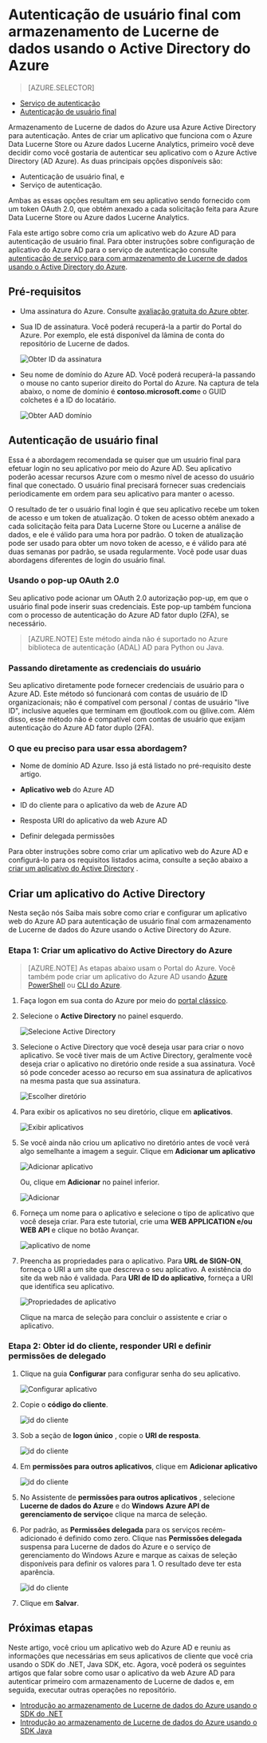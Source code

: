 <properties
   pageTitle="Autenticar com armazenamento de Lucerne de dados usando o Active Directory | Microsoft Azure"
   description="Saiba como autenticar com armazenamento de Lucerne de dados usando o Active Directory"
   services="data-lake-store"
   documentationCenter=""
   authors="nitinme"
   manager="jhubbard"
   editor="cgronlun"/>

<tags
   ms.service="data-lake-store"
   ms.devlang="na"
   ms.topic="article"
   ms.tgt_pltfrm="na"
   ms.workload="big-data"
   ms.date="10/17/2016"
   ms.author="nitinme"/>

# <a name="end-user-authentication-with-data-lake-store-using-azure-active-directory"></a>Autenticação de usuário final com armazenamento de Lucerne de dados usando o Active Directory do Azure

> [AZURE.SELECTOR]
- [Serviço de autenticação](data-lake-store-authenticate-using-active-directory.md)
- [Autenticação de usuário final](data-lake-store-end-user-authenticate-using-active-directory.md)


Armazenamento de Lucerne de dados do Azure usa Azure Active Directory para autenticação. Antes de criar um aplicativo que funciona com o Azure Data Lucerne Store ou Azure dados Lucerne Analytics, primeiro você deve decidir como você gostaria de autenticar seu aplicativo com o Azure Active Directory (AD Azure). As duas principais opções disponíveis são:

* Autenticação de usuário final, e 
* Serviço de autenticação. 

Ambas as essas opções resultam em seu aplicativo sendo fornecido com um token OAuth 2.0, que obtém anexado a cada solicitação feita para Azure Data Lucerne Store ou Azure dados Lucerne Analytics.

Fala este artigo sobre como cria um aplicativo web do Azure AD para autenticação de usuário final. Para obter instruções sobre configuração de aplicativo do Azure AD para o serviço de autenticação consulte [autenticação de serviço para com armazenamento de Lucerne de dados usando o Active Directory do Azure](data-lake-store-authenticate-using-active-directory.md).

## <a name="prerequisites"></a>Pré-requisitos

* Uma assinatura do Azure. Consulte [avaliação gratuita do Azure obter](https://azure.microsoft.com/pricing/free-trial/).
* Sua ID de assinatura. Você poderá recuperá-la a partir do Portal do Azure. Por exemplo, ele está disponível da lâmina de conta do repositório de Lucerne de dados.

    ![Obter ID da assinatura](./media/data-lake-store-end-user-authenticate-using-active-directory/get-subscription-id.png)

* Seu nome de domínio do Azure AD. Você poderá recuperá-la passando o mouse no canto superior direito do Portal do Azure. Na captura de tela abaixo, o nome de domínio é **contoso.microsoft.com**e o GUID colchetes é a ID do locatário. 

    ![Obter AAD domínio](./media/data-lake-store-end-user-authenticate-using-active-directory/get-aad-domain.png)

## <a name="end-user-authentication"></a>Autenticação de usuário final

Essa é a abordagem recomendada se quiser que um usuário final para efetuar login no seu aplicativo por meio do Azure AD. Seu aplicativo poderão acessar recursos Azure com o mesmo nível de acesso do usuário final que conectado. O usuário final precisará fornecer suas credenciais periodicamente em ordem para seu aplicativo para manter o acesso.

O resultado de ter o usuário final login é que seu aplicativo recebe um token de acesso e um token de atualização. O token de acesso obtém anexado a cada solicitação feita para Data Lucerne Store ou Lucerne a análise de dados, e ele é válido para uma hora por padrão. O token de atualização pode ser usado para obter um novo token de acesso, e é válido para até duas semanas por padrão, se usada regularmente. Você pode usar duas abordagens diferentes de login do usuário final.

### <a name="using-the-oauth-20-pop-up"></a>Usando o pop-up OAuth 2.0

Seu aplicativo pode acionar um OAuth 2.0 autorização pop-up, em que o usuário final pode inserir suas credenciais. Este pop-up também funciona com o processo de autenticação do Azure AD fator duplo (2FA), se necessário. 

>[AZURE.NOTE] Este método ainda não é suportado no Azure biblioteca de autenticação (ADAL) AD para Python ou Java.

### <a name="directly-passing-in-user-credentials"></a>Passando diretamente as credenciais do usuário

Seu aplicativo diretamente pode fornecer credenciais de usuário para o Azure AD. Este método só funcionará com contas de usuário de ID organizacionais; não é compatível com personal / contas de usuário "live ID", inclusive aqueles que terminam em @outlook.com ou @live.com. Além disso, esse método não é compatível com contas de usuário que exijam autenticação do Azure AD fator duplo (2FA).

### <a name="what-do-i-need-to-use-this-approach"></a>O que eu preciso para usar essa abordagem?

* Nome de domínio AD Azure. Isso já está listado no pré-requisito deste artigo.

* **Aplicativo web** do Azure AD

* ID do cliente para o aplicativo da web de Azure AD

* Resposta URI do aplicativo da web Azure AD

* Definir delegada permissões

Para obter instruções sobre como criar um aplicativo web do Azure AD e configurá-lo para os requisitos listados acima, consulte a seção abaixo a [criar um aplicativo do Active Directory](#create-an-active-directory-application) . 

## <a name="create-an-active-directory-application"></a>Criar um aplicativo do Active Directory

Nesta seção nós Saiba mais sobre como criar e configurar um aplicativo web do Azure AD para autenticação de usuário final com armazenamento de Lucerne de dados do Azure usando o Active Directory do Azure.


### <a name="step-1-create-an-azure-active-directory-application"></a>Etapa 1: Criar um aplicativo do Active Directory do Azure

>[AZURE.NOTE] As etapas abaixo usam o Portal do Azure. Você também pode criar um aplicativo do Azure AD usando [Azure PowerShell](../resource-group-authenticate-service-principal.md) ou [CLI do Azure](../resource-group-authenticate-service-principal-cli.md).

1. Faça logon em sua conta do Azure por meio do [portal clássico](https://manage.windowsazure.com/).

2. Selecione o **Active Directory** no painel esquerdo.

     ![Selecione Active Directory](./media/data-lake-store-end-user-authenticate-using-active-directory/active-directory.png)
     
3. Selecione o Active Directory que você deseja usar para criar o novo aplicativo. Se você tiver mais de um Active Directory, geralmente você deseja criar o aplicativo no diretório onde reside a sua assinatura. Você só pode conceder acesso ao recurso em sua assinatura de aplicativos na mesma pasta que sua assinatura.  

     ![Escolher diretório](./media/data-lake-store-end-user-authenticate-using-active-directory/active-directory-details.png)
    
    
3. Para exibir os aplicativos no seu diretório, clique em **aplicativos**.

     ![Exibir aplicativos](./media/data-lake-store-end-user-authenticate-using-active-directory/view-applications.png)

4. Se você ainda não criou um aplicativo no diretório antes de você verá algo semelhante a imagem a seguir. Clique em **Adicionar um aplicativo**

     ![Adicionar aplicativo](./media/data-lake-store-end-user-authenticate-using-active-directory/create-application.png)

     Ou, clique em **Adicionar** no painel inferior.

     ![Adicionar](./media/data-lake-store-end-user-authenticate-using-active-directory/add-icon.png)

6. Forneça um nome para o aplicativo e selecione o tipo de aplicativo que você deseja criar. Para este tutorial, crie uma **WEB APPLICATION e/ou WEB API** e clique no botão Avançar.

     ![aplicativo de nome](./media/data-lake-store-end-user-authenticate-using-active-directory/tell-us-about-your-application.png)

7. Preencha as propriedades para o aplicativo. Para **URL de SIGN-ON**, forneça o URI a um site que descreva o seu aplicativo. A existência do site da web não é validada. Para **URI de ID do aplicativo**, forneça a URI que identifica seu aplicativo.

     ![Propriedades de aplicativo](./media/data-lake-store-end-user-authenticate-using-active-directory/app-properties.png)

    Clique na marca de seleção para concluir o assistente e criar o aplicativo.

### <a name="step-2-get-client-id-reply-uri-and-set-delegated-permissions"></a>Etapa 2: Obter id do cliente, responder URI e definir permissões de delegado

1. Clique na guia **Configurar** para configurar senha do seu aplicativo.

     ![Configurar aplicativo](./media/data-lake-store-end-user-authenticate-using-active-directory/application-configure.png)

2. Copie o **código do cliente**.
  
     ![id do cliente](./media/data-lake-store-end-user-authenticate-using-active-directory/client-id.png)

3. Sob a seção de **logon único** , copie o **URI de resposta**.

    ![id do cliente](./media/data-lake-store-end-user-authenticate-using-active-directory/aad-end-user-auth-get-reply-uri.png)

4. Em **permissões para outros aplicativos**, clique em **Adicionar aplicativo**

    ![id do cliente](./media/data-lake-store-end-user-authenticate-using-active-directory/aad-end-user-auth-set-permission-1.png)

5. No Assistente de **permissões para outros aplicativos** , selecione **Lucerne de dados do Azure** e do **Windows** **Azure API de gerenciamento de serviço**e clique na marca de seleção.

6. Por padrão, as **Permissões delegada** para os serviços recém-adicionado é definido como zero. Clique nas **Permissões delegada** suspensa para Lucerne de dados do Azure e o serviço de gerenciamento do Windows Azure e marque as caixas de seleção disponíveis para definir os valores para 1. O resultado deve ter esta aparência.

     ![id do cliente](./media/data-lake-store-end-user-authenticate-using-active-directory/aad-end-user-auth-set-permission-2.png)

7. Clique em **Salvar**.


## <a name="next-steps"></a>Próximas etapas

Neste artigo, você criou um aplicativo web do Azure AD e reuniu as informações que necessárias em seus aplicativos de cliente que você cria usando o SDK do .NET, Java SDK, etc. Agora, você poderá os seguintes artigos que falar sobre como usar o aplicativo da web Azure AD para autenticar primeiro com armazenamento de Lucerne de dados e, em seguida, executar outras operações no repositório.

- [Introdução ao armazenamento de Lucerne de dados do Azure usando o SDK do .NET](data-lake-store-get-started-net-sdk.md)
- [Introdução ao armazenamento de Lucerne de dados do Azure usando o SDK Java](data-lake-store-get-started-java-sdk.md)
